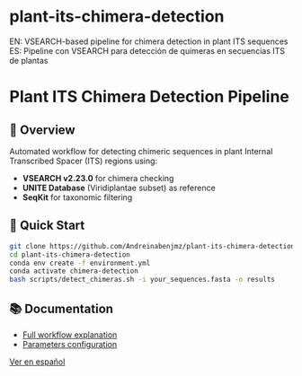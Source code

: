 # plant-its-chimera-detection
EN: VSEARCH-based pipeline for chimera detection in plant ITS sequences 
ES: Pipeline con VSEARCH para detección de quimeras en secuencias ITS de plantas

# Plant ITS Chimera Detection Pipeline

## 🔬 Overview
Automated workflow for detecting chimeric sequences in plant Internal Transcribed Spacer (ITS) regions using:
- **VSEARCH v2.23.0** for chimera checking
- **UNITE Database** (Viridiplantae subset) as reference
- **SeqKit** for taxonomic filtering

## 🚀 Quick Start
```bash
git clone https://github.com/Andreinabenjmz/plant-its-chimera-detection.git
cd plant-its-chimera-detection
conda env create -f environment.yml
conda activate chimera-detection
bash scripts/detect_chimeras.sh -i your_sequences.fasta -o results
```

## 📚 Documentation
- [Full workflow explanation](docs/tutorial_en.pdf)
- [Parameters configuration](config/paths.cfg)

[Ver en español](README_ES.md)
